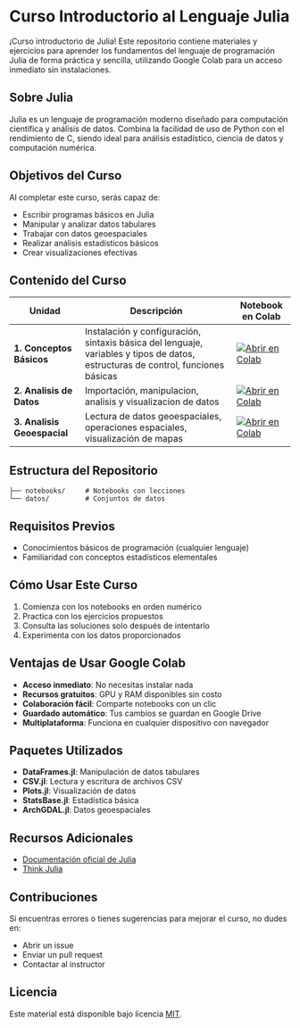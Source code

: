 # Curso Introductorio al Lenguaje Julia

¡Curso introductorio de Julia! Este repositorio contiene materiales y ejercicios para aprender los fundamentos del lenguaje de programación Julia de forma práctica y sencilla, utilizando Google Colab para un acceso inmediato sin instalaciones.

## Sobre Julia

Julia es un lenguaje de programación moderno diseñado para computación científica y análisis de datos. Combina la facilidad de uso de Python con el rendimiento de C, siendo ideal para análisis estadístico, ciencia de datos y computación numérica.

## Objetivos del Curso

Al completar este curso, serás capaz de:

- Escribir programas básicos en Julia
- Manipular y analizar datos tabulares
- Trabajar con datos geoespaciales
- Realizar análisis estadísticos básicos
- Crear visualizaciones efectivas

## Contenido del Curso

| Unidad                      | Descripción                                                                                                                      | Notebook en Colab                                                                                                                                                                                    |
| --------------------------- | -------------------------------------------------------------------------------------------------------------------------------- | ---------------------------------------------------------------------------------------------------------------------------------------------------------------------------------------------------- |
| **1. Conceptos Básicos**    | Instalación y configuración, sintaxis básica del lenguaje, variables y tipos de datos, estructuras de control, funciones básicas | [![Abrir en Colab](https://colab.research.google.com/assets/colab-badge.svg)](https://colab.research.google.com/github/geoskydev/intro-julia-2025/blob/main/notebooks/01_conceptos_basicos.ipynb)    |
| **2. Analisis de Datos**    | Importación, manipulacion, analisis y visualizacion de datos                                                                     | [![Abrir en Colab](https://colab.research.google.com/assets/colab-badge.svg)](https://colab.research.google.com/github/geoskydev/intro-julia-2025/blob/main/notebooks/02_analisis_datos.ipynb)       |
| **3. Analisis Geoespacial** | Lectura de datos geoespaciales, operaciones espaciales, visualización de mapas                                                   | [![Abrir en Colab](https://colab.research.google.com/assets/colab-badge.svg)](https://colab.research.google.com/github/geoskydev/intro-julia-2025/blob/main/notebooks/03_analisis_geoespacial.ipynb) |

## Estructura del Repositorio

```
├── notebooks/     # Notebooks con lecciones
└── datos/         # Conjuntos de datos
```

## Requisitos Previos

- Conocimientos básicos de programación (cualquier lenguaje)
- Familiaridad con conceptos estadísticos elementales

## Cómo Usar Este Curso

1. Comienza con los notebooks en orden numérico
2. Practica con los ejercicios propuestos
3. Consulta las soluciones solo después de intentarlo
4. Experimenta con los datos proporcionados

## Ventajas de Usar Google Colab

- **Acceso inmediato**: No necesitas instalar nada
- **Recursos gratuitos**: GPU y RAM disponibles sin costo
- **Colaboración fácil**: Comparte notebooks con un clic
- **Guardado automático**: Tus cambios se guardan en Google Drive
- **Multiplataforma**: Funciona en cualquier dispositivo con navegador

## Paquetes Utilizados

- **DataFrames.jl**: Manipulación de datos tabulares
- **CSV.jl**: Lectura y escritura de archivos CSV
- **Plots.jl**: Visualización de datos
- **StatsBase.jl**: Estadística básica
- **ArchGDAL.jl**: Datos geoespaciales

## Recursos Adicionales

- [Documentación oficial de Julia](https://docs.julialang.org/)
- [Think Julia](https://benlauwens.github.io/ThinkJulia.jl/latest/book.html)

## Contribuciones

Si encuentras errores o tienes sugerencias para mejorar el curso, no dudes en:

- Abrir un issue
- Enviar un pull request
- Contactar al instructor

## Licencia

Este material está disponible bajo licencia [MIT](LICENSE).
